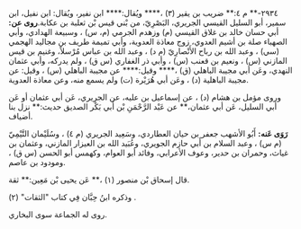 ٢٩٣٤-** م ٤:** ضريب بن يقير (٣) ،**** ويُقال:**** ابن نفير، ويُقال: ابن نفيل، ابن سمير، أبو السليل القيسي الجريري، البَصْرِيّ، من بْني قيس بْن ثعلبة بن عكابة.**روى عن:** أبي حسان خالد بن غلاق القيسي (م) وزهدم الجرمي (م، س) ، وسبيعة الهدادي، وأبي الصهباء صلة بن أشيم العدوي، زوج معاذة العدوية، وأبي تميمة طريف بن مجاليد الهجمي (سي) ، وعبد الله بن رباح الأَنْصارِيّ (م د) ، وعبد الله بن عباس مُرْسلاً، وغنيم بن قيس المازني (س) ، ونعيم بن قعنب (س) ، وأبي ذر الغفاري (س ق) ، ولم يدركه، وأبي عثمان النهدي، وعَن أبي مجيبة الباهلي (ق) ،**** وقيل:**** عن مجيبة الباهلي (س) ، وقيل: عن مجيبة الباهلية (د) ، وعَن أبي هُرَيْرة (ت) ولم يسمع منه، وعن معاذة العدوية.

وروى مؤمل بن هشام (د) ، عن إسماعيل بن عليه، عن الجريري، عَن أبي عثمان أو عَن أبي السليل، عَن أبي عثمان،** عن عَبْد الرَّحْمَنِ بْن أَبي بَكْر الصديق حديث:** نزل بنا أضياف.

**رَوَى عَنه:** أَبُو الأشهب جعفر بن حيان العطاردي، وسَعِيد الجريري (م ٤) ، وسُلَيْمان التَّيْمِيّ (م س) ، وعبد السلام بن أَبي حازم الجويري، وعُبَيد الله بن العيزار المازني، وعثمان بن غياث، وحمران بن حدير، وعوف الأعرابي، وفائد أبو العوام، وكهمس أبو الحسن (س ق) ، ومودود بن عاصم.

قال إسحاق بْن منصور (١) ،** عَن يحيى بْن مَعِين:** ثقة.

وذكره ابنُ حِبَّان فِي كتاب "الثقات" (٢) .

روى له الجماعة سوى البخاري.